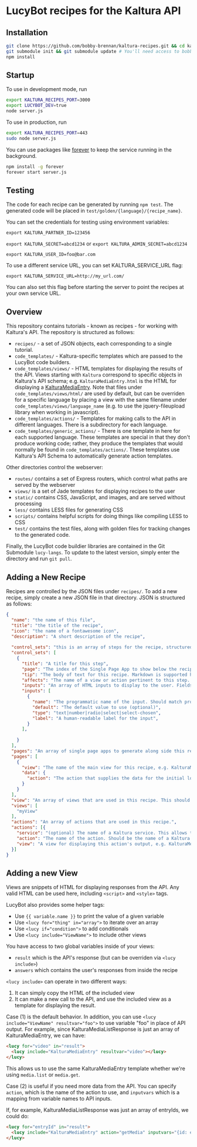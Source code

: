 # LucyBot recipes for the Kaltura API

## Installation
```bash
git clone https://github.com/bobby-brennan/kaltura-recipes.git && cd kaltura-recipes
git submodule init && git submodule update # You'll need access to bobby-brennan/lucy-langs
npm install
```

## Startup
To use in development mode, run
```bash
export KALTURA_RECIPES_PORT=3000
export LUCYBOT_DEV=true
node server.js
```

To use in production, run
```bash
export KALTURA_RECIPES_PORT=443
sudo node server.js
```

You can use packages like [forever](https://www.npmjs.com/package/forever) to keep the service running in the background.

```bash
npm install -g forever
forever start server.js
```

## Testing
The code for each recipe can be generated by running ```npm test```. The generated code will be
placed in ```test/golden/{language}/{recipe_name}```.

You can set the credentials for testing using environment variables:

```export KALTURA_PARTNER_ID=123456```

```export KALTURA_SECRET=abcd1234```
or
```export KALTURA_ADMIN_SECRET=abcd1234```

```export KALTURA_USER_ID=foo@bar.com```



To use a different service URL, you can set KALTURA_SERVICE_URL flag:

```export KALTURA_SERVICE_URL=http://my_url.com/```

You can also set this flag before starting the server to point the recipes at your own service URL.

## Overview

This repository contains tutorials - known as recipes - for working with Kaltura's API. The repository is structured as follows:
* ```recipes/``` - a set of JSON objects, each corresponding to a single tutorial.
* ```code_templates/``` - Kaltura-specific templates which are passed to the LucyBot code builders.
* ```code_templates/views/``` - HTML templates for displaying the results of the API. Views starting with ```Kaltura``` correspond to specific objects in Kaltura's API schema; e.g. ```KalturaMediaEntry.html``` is the HTML for displaying a [KalturaMediaEntry](https://www.kaltura.com/api_v3/testmeDoc/index.php?object=KalturaMediaEntry). Note that files under ```code_templates/views/html/``` are used by default, but can be overriden for a specific language by placing a view with the same filename under ```code_templates/views/language_name``` (e.g. to use the jquery-fileupload library when working in javascript).
* ```code_templates/actions/``` - Templates for making calls to the API in different languages. There is a subdirectory for each language.
* ```code_templates/generic_actions/``` - There is one template in here for each supported language. These templates are special in that they don't produce working code; rather, they produce the templates that would normally be found in ```code_templates/actions/```. These templates use Kaltura's API Schema to automatically generate action templates.

Other directories control the webserver:
* ```routes/``` contains a set of Express routers, which control what paths are served by the webserver
* ```views/``` is a set of Jade templates for displaying recipes to the user
* ```static/``` contains CSS, JavaScript, and images, and are served without processing
* ```less/``` contains LESS files for generating CSS
* ```scripts/``` contains helpful scripts for doing things like compiling LESS to CSS
* ```test/``` contains the test files, along with golden files for tracking changes to the generated code.
 
Finally, the LucyBot code buildier libraries are contained in the Git Submodule ```lucy-langs```. To update to the latest version, simply enter the directory and run ```git pull```.

## Adding a New Recipe

Recipes are controlled by the JSON files under ```recipes/```. To add a new recipe, simply create a new JSON file in that directory. JSON is structured as follows:

```json
{
  "name": "the name of this file",
  "title": "the title of the recipe",
  "icon": "the name of a fontawesome icon",
  "description": "A short description of the recipe",
  
  "control_sets": "this is an array of steps for the recipe, structured as below",
  "control_sets": [
    {
      "title": "A title for this step",
      "page": "The index of the Single Page App to show below the recipe (see array 'pages' below)",
      "tip": "The body of text for this recipe. Markdown is supported here so you can [create links](www.google.com) or call out ```snippetsOf.code()```",
      "affects": "The name of a view or action pertinent to this step. This controls what snippet of sample code is displayed to the user",
      "inputs": "An array of HTML inputs to display to the user. Fields entered here can be used in your recipes or embedded in the sample code",
      "inputs": [
        {
          "name": "The programmatic name of the input. Should match propery names in Kaltura's API schema where applicable",
          "default": "The default value to use (optional)",
          "type": "text|number|radio|select|select-chosen",
          "label": "A human-readable label for the input",
        }
      ],
      
    }
  ],
  "pages": "An array of single page apps to generate along side this recipe.",
  "pages": [
    {
      "view": "The name of the main view for this recipe, e.g. KalturaMediaListResponse.",
      "data": {
        "action": "The action that supplies the data for the initial load of this page"
      }
    }
  ],
  "view": "An array of views that are used in this recipe. This should contain any views listed in 'pages' above, along with any views they <lucy include> (e.g. KalturaMediaListResponse includes the KalturaMediaEntry view)",
  "views": [
    "myView"
  ],
  "actions": "An array of actions that are used in this recipe.",
  "actions": [{
    "service": "(optional) The name of a Kaltura service. This allows the action to be auto-generated by the templates in the generic_actions/ directory",
    "action": "The name of the action. Should be the name of a Kaltura action if service is specified",
    "view": "A view for displaying this action's output, e.g. KalturaMediaListResponse for media.list"
  }]
}
```

## Adding a new View

Views are snippets of HTML for displaying responses from the API. Any valid HTML can be used here, including ```<script>``` and ```<style>``` tags.

LucyBot also provides some helper tags:
* Use ```{{ variable.name }}``` to print the value of a given variable
* Use ```<lucy for="thing" in="array">``` to iterate over an array
* Use ```<lucy if="condition">``` to add conditionals
* Use ```<lucy include="ViewName">``` to include other views

You have access to two global variables inside of your views:
* ```result``` which is the API's response (but can be overriden via ```<lucy include>```)
* ```answers``` which contains the user's responses from inside the recipe

```<lucy include>``` can operate in two different ways:
1. It can simply copy the HTML of the included view
2. It can make a new call to the API, and use the included view as a template for displaying the result.

Case (1) is the default behavior. In addition, you can use ```<lucy include="ViewName" resultvar="foo">``` to use variable "foo" in place of API output. For example, since KalturaMediaListResponse is just an array of KalturaMediaEntry, we can have:
```html
<lucy for="video" in="result">
  <lucy include="KalturaMediaEntry" resultvar="video"></lucy>
</lucy>
```

This allows us to use the same KalturaMediaEntry template whether we're using ```media.list``` or ```media.get```.

Case (2) is useful if you need more data from the API. You can specify ```action```, which is the name of the action to use, and ```inputvars``` which is a mapping from variable names to API inputs.

If, for example, KalturaMediaListResponse was just an array of entryIds, we could do:

```html
<lucy for="entryId" in="result">
  <lucy include="KalturaMediaEntry" action="getMedia" inputvars="{id: entryId}"></lucy>
</lucy>
```

